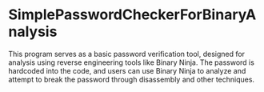 # SimplePasswordCheckerForBinaryAnalysis
This program serves as a basic password verification tool, designed for analysis using reverse engineering tools like Binary Ninja. The password is hardcoded into the code, and users can use Binary Ninja to analyze and attempt to break the password through disassembly and other techniques.
